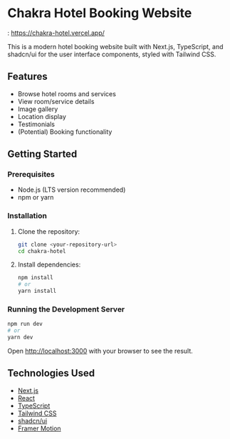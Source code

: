 # Chakra Hotel Booking Website 
: https://chakra-hotel.vercel.app/

This is a modern hotel booking website built with Next.js, TypeScript, and shadcn/ui for the user interface components, styled with Tailwind CSS.

## Features

*   Browse hotel rooms and services
*   View room/service details
*   Image gallery
*   Location display
*   Testimonials
*   (Potential) Booking functionality

## Getting Started

### Prerequisites

*   Node.js (LTS version recommended)
*   npm or yarn

### Installation

1.  Clone the repository:
    ```bash
    git clone <your-repository-url>
    cd chakra-hotel
    ```
2.  Install dependencies:
    ```bash
    npm install
    # or
    yarn install
    ```

### Running the Development Server

```bash
npm run dev
# or
yarn dev
```

Open [http://localhost:3000](http://localhost:3000) with your browser to see the result.

## Technologies Used

*   [Next.js](https://nextjs.org/)
*   [React](https://reactjs.org/)
*   [TypeScript](https://www.typescriptlang.org/)
*   [Tailwind CSS](https://tailwindcss.com/)
*   [shadcn/ui](https://ui.shadcn.com/)
*   [Framer Motion](https://www.framer.com/motion/) 

